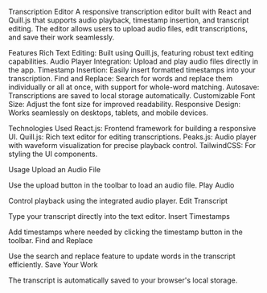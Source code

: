 Transcription Editor
A responsive transcription editor built with React and Quill.js that supports audio playback, timestamp insertion, and transcript editing. The editor allows users to upload audio files, edit transcriptions, and save their work seamlessly.

Features
Rich Text Editing: Built using Quill.js, featuring robust text editing capabilities.
Audio Player Integration: Upload and play audio files directly in the app.
Timestamp Insertion: Easily insert formatted timestamps into your transcription.
Find and Replace: Search for words and replace them individually or all at once, with support for whole-word matching.
Autosave: Transcriptions are saved to local storage automatically.
Customizable Font Size: Adjust the font size for improved readability.
Responsive Design: Works seamlessly on desktops, tablets, and mobile devices.

Technologies Used
React.js: Frontend framework for building a responsive UI.
Quill.js: Rich text editor for editing transcriptions.
Peaks.js: Audio player with waveform visualization for precise playback control.
TailwindCSS: For styling the UI components.

Usage
Upload an Audio File

Use the upload button in the toolbar to load an audio file.
Play Audio

Control playback using the integrated audio player.
Edit Transcript

Type your transcript directly into the text editor.
Insert Timestamps

Add timestamps where needed by clicking the timestamp button in the toolbar.
Find and Replace

Use the search and replace feature to update words in the transcript efficiently.
Save Your Work

The transcript is automatically saved to your browser's local storage.